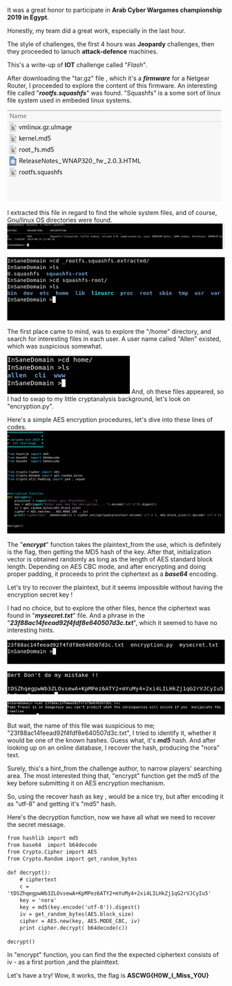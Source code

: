 
It was a great honor to participate in **Arab Cyber Wargames championship 2019 in Egypt**.

Honestly, my team did a great work, especially in the last hour.

The style of challenges, the first 4 hours was **Jeopardy** challenges, then they proceeded to lanuch **attack-defence** machines.

This's a write-up of **IOT** challenge called "*Flash*".

After downloading the "tar.gz" file , which it's a ***firmware*** for a Netgear Router, I proceeded to explore the content of this firmware. An interesting file called "***rootfs.squashfs***" was found. "Squashfs" is a some sort of linux file system used in embeded linux systems.

![](Arab_Security_Wargames_2019/flash/Screenshot_from_2019-09-24_14-07-45.png)

I extracted this file in regard to find the whole system files, and of course, Gnu/linux OS directories were found.
![](Arab_Security_Wargames_2019/flash/Screenshot_from_2019-09-24_14-14-08.png)

![](Arab_Security_Wargames_2019/flash/Screenshot_from_2019-09-24_14-15-12.png)

The first place came to mind, was to explore the "/home" directory, and search for interesting files in each user. A user name called "Allen" existed, which was suspicious somewhat.

![](Arab_Security_Wargames_2019/flash/Screenshot_from_2019-09-24_14-15-26.png)
And, oh these files appeared, so I had to swap to my little cryptanalysis background, let's look on "encryption.py".

Here's a simple AES encryption procedures, let's dive into these lines of codes.
![](Arab_Security_Wargames_2019/flash/Screenshot_from_2019-09-24_14-17-18.png)


The "***encrypt***" function takes the plaintext_from the use, which is definitely is the flag, then getting the MD5 hash of the key. After that, initialization vector is obtained randomly as long as the length of AES standard block length.
Depending on AES CBC mode, and after encrypting and doing proper padding, it proceeds to print the ciphertext as a ***base64*** encoding.

Let's try to recover the plaintext, but it seems impossible without having the encryption secret key !

I had no choice, but to explore the other files, hence the ciphertext was found in "***mysecret.txt***" file. And a phrase in the "***23f88ac14feead92f4fdf8e640507d3c.txt***", which it seemed to have no interesting hints.

![](Arab_Security_Wargames_2019/flash/Screenshot_from_2019-09-24_14-15-39.png)

![mysecret.txt](Arab_Security_Wargames_2019/flash/Screenshot_from_2019-09-24_14-15-51.png)

![23f88ac14feead92f4fdf8e640507d3c.txt](Arab_Security_Wargames_2019/flash/Screenshot_from_2019-09-24_14-16-07.png)

But wait, the name of this file was suspicious to me; "23f88ac14feead92f4fdf8e640507d3c.txt", I tried to identify it, whether it would be one of the known hashes. Guess what, it's ***md5*** hash. And after looking up on an online database, I recover the hash, producing the "nora" text.

Surely, this's a hint_from the challenge author, to narrow players' searching area.
The most interested thing that, "encrypt" function get the md5 of the key before submitting it on AES encryption mechanism.

So, using the recover hash as key , would be a nice try, but after encoding it as "utf-8" and getting it's "md5" hash.

Here's the decryption function, now we have all what we need to recover the secret message.

    from hashlib import md5
    from base64  import b64decode
    from Crypto.Cipher import AES
    from Crypto.Random import get_random_bytes
    
    def decrypt():
	    # ciphertext
	    c = 'tDSZhqegpwWb3ZLOvsewA+KpMPez6ATY2+mYuMy4+2xi4LILHkZj1qG2rVJCyIu5'
	    key = 'nora'
	    key = md5(key.encode('utf-8')).digest()
	    iv = get_random_bytes(AES.block_size)
	    cipher = AES.new(key, AES.MODE_CBC, iv)
	    print cipher.decrypt( b64decode(c))
	    
    decrypt()

In "encrypt" function, you can find the the expected ciphertext consists of iv - as a first portion ,and the plainttext.

Let's have a try! Wow, it works, the flag is
**ASCWG{H0W_I_Miss_Y0U}**

